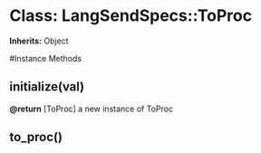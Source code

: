 # Class: LangSendSpecs::ToProc
**Inherits:** Object
    




#Instance Methods
## initialize(val) [](#method-i-initialize)

**@return** [ToProc] a new instance of ToProc

## to_proc() [](#method-i-to_proc)


